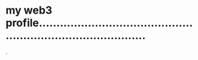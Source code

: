 # my web3 profile....................................................................................
.
